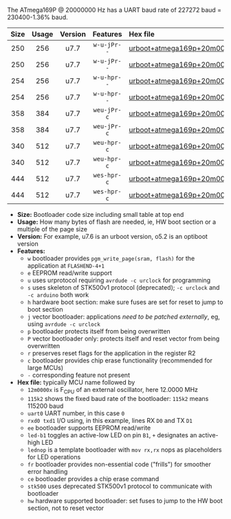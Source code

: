 The ATmega169P @ 20000000 Hz has a UART baud rate of 227272 baud = 230400-1.36% baud.

|Size|Usage|Version|Features|Hex file|
|:-:|:-:|:-:|:-:|:--|
|250|256|u7.7|`w-u-jPr--`|[urboot+atmega169p+20m0000x++230k4_uart0_rxe0_txe1_led+b5.hex](https://raw.githubusercontent.com/stefanrueger/urboot.hex/main/mcus/atmega169p/external_oscillator/fcpu+20m0000_Hz/br++230k4_bps/urboot+atmega169p+20m0000x++230k4_uart0_rxe0_txe1_led+b5.hex)|
|250|256|u7.7|`w-u-jPr--`|[urboot+atmega169p+20m0000x++230k4_uart0_rxe0_txe1_lednop.hex](https://raw.githubusercontent.com/stefanrueger/urboot.hex/main/mcus/atmega169p/external_oscillator/fcpu+20m0000_Hz/br++230k4_bps/urboot+atmega169p+20m0000x++230k4_uart0_rxe0_txe1_lednop.hex)|
|254|256|u7.7|`w-u-hpr--`|[urboot+atmega169p+20m0000x++230k4_uart0_rxe0_txe1_led+b5_fr_hw.hex](https://raw.githubusercontent.com/stefanrueger/urboot.hex/main/mcus/atmega169p/external_oscillator/fcpu+20m0000_Hz/br++230k4_bps/urboot+atmega169p+20m0000x++230k4_uart0_rxe0_txe1_led+b5_fr_hw.hex)|
|254|256|u7.7|`w-u-hpr--`|[urboot+atmega169p+20m0000x++230k4_uart0_rxe0_txe1_lednop_fr_hw.hex](https://raw.githubusercontent.com/stefanrueger/urboot.hex/main/mcus/atmega169p/external_oscillator/fcpu+20m0000_Hz/br++230k4_bps/urboot+atmega169p+20m0000x++230k4_uart0_rxe0_txe1_lednop_fr_hw.hex)|
|358|384|u7.7|`weu-jPr-c`|[urboot+atmega169p+20m0000x++230k4_uart0_rxe0_txe1_ee_led+b5_fr_ce.hex](https://raw.githubusercontent.com/stefanrueger/urboot.hex/main/mcus/atmega169p/external_oscillator/fcpu+20m0000_Hz/br++230k4_bps/urboot+atmega169p+20m0000x++230k4_uart0_rxe0_txe1_ee_led+b5_fr_ce.hex)|
|358|384|u7.7|`weu-jPr-c`|[urboot+atmega169p+20m0000x++230k4_uart0_rxe0_txe1_ee_lednop_fr_ce.hex](https://raw.githubusercontent.com/stefanrueger/urboot.hex/main/mcus/atmega169p/external_oscillator/fcpu+20m0000_Hz/br++230k4_bps/urboot+atmega169p+20m0000x++230k4_uart0_rxe0_txe1_ee_lednop_fr_ce.hex)|
|340|512|u7.7|`weu-hpr-c`|[urboot+atmega169p+20m0000x++230k4_uart0_rxe0_txe1_ee_led+b5_fr_ce_hw.hex](https://raw.githubusercontent.com/stefanrueger/urboot.hex/main/mcus/atmega169p/external_oscillator/fcpu+20m0000_Hz/br++230k4_bps/urboot+atmega169p+20m0000x++230k4_uart0_rxe0_txe1_ee_led+b5_fr_ce_hw.hex)|
|340|512|u7.7|`weu-hpr-c`|[urboot+atmega169p+20m0000x++230k4_uart0_rxe0_txe1_ee_lednop_fr_ce_hw.hex](https://raw.githubusercontent.com/stefanrueger/urboot.hex/main/mcus/atmega169p/external_oscillator/fcpu+20m0000_Hz/br++230k4_bps/urboot+atmega169p+20m0000x++230k4_uart0_rxe0_txe1_ee_lednop_fr_ce_hw.hex)|
|444|512|u7.7|`wes-hpr-c`|[urboot+atmega169p+20m0000x++230k4_uart0_rxe0_txe1_ee_led+b5_fr_ce_stk500_hw.hex](https://raw.githubusercontent.com/stefanrueger/urboot.hex/main/mcus/atmega169p/external_oscillator/fcpu+20m0000_Hz/br++230k4_bps/urboot+atmega169p+20m0000x++230k4_uart0_rxe0_txe1_ee_led+b5_fr_ce_stk500_hw.hex)|
|444|512|u7.7|`wes-hpr-c`|[urboot+atmega169p+20m0000x++230k4_uart0_rxe0_txe1_ee_lednop_fr_ce_stk500_hw.hex](https://raw.githubusercontent.com/stefanrueger/urboot.hex/main/mcus/atmega169p/external_oscillator/fcpu+20m0000_Hz/br++230k4_bps/urboot+atmega169p+20m0000x++230k4_uart0_rxe0_txe1_ee_lednop_fr_ce_stk500_hw.hex)|

- **Size:** Bootloader code size including small table at top end
- **Usage:** How many bytes of flash are needed, ie, HW boot section or a multiple of the page size
- **Version:** For example, u7.6 is an urboot version, o5.2 is an optiboot version
- **Features:**
  + `w` bootloader provides `pgm_write_page(sram, flash)` for the application at `FLASHEND-4+1`
  + `e` EEPROM read/write support
  + `u` uses urprotocol requiring `avrdude -c urclock` for programming
  + `s` uses skeleton of STK500v1 protocol (deprecated); `-c urclock` and `-c arduino` both work
  + `h` hardware boot section: make sure fuses are set for reset to jump to boot section
  + `j` vector bootloader: applications *need to be patched externally*, eg, using `avrdude -c urclock`
  + `p` bootloader protects itself from being overwritten
  + `P` vector bootloader only: protects itself and reset vector from being overwritten
  + `r` preserves reset flags for the application in the register R2
  + `c` bootloader provides chip erase functionality (recommended for large MCUs)
  + `-` corresponding feature not present
- **Hex file:** typically MCU name followed by
  + `12m0000x` is F<sub>CPU</sub> of an external oscillator, here 12.0000 MHz
  + `115k2` shows the fixed baud rate of the bootloader: `115k2` means 115200 baud
  + `uart0` UART number, in this case `0`
  + `rxd0 txd1` I/O using, in this example, lines RX `D0` and TX `D1`
  + `ee` bootloader supports EEPROM read/write
  + `led-b1` toggles an active-low LED on pin `B1`, `+` designates an active-high LED
  + `lednop` is a template bootloader with `mov rx,rx` nops as placeholders for LED operations
  + `fr` bootloader provides non-essential code ("frills") for smoother error handling
  + `ce` bootloader provides a chip erase command
  + `stk500` uses deprecated STK500v1 protocol to communicate with bootloader
  + `hw` hardware supported bootloader: set fuses to jump to the HW boot section, not to reset vector

